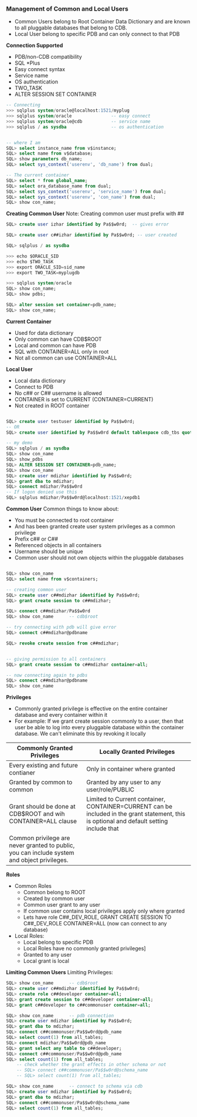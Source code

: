 ### Management of Common and Local Users
- Common Users belong to Root Container Data Dictionary and are known to all pluggable databases that belong to CDB.
- Local User belong to specific PDB and can only connect to that PDB 

**Connection Supported**
- PDB/non-CDB compatibility
- SQL *Plus
- Easy connect syntax
- Service name
- OS authentication
- TWO_TASK
- ALTER SESSION SET CONTAINER


```SQL
-- Connecting 
>>> sqlplus system/oracle@localhost:1521/myplug
>>> sqlplus system/oracle               -- easy connect
>>> sqlplus system/oracle@cdb           -- service name
>>> sqlplus / as sysdba                 -- os authentication


-- where I am
SQL> select instance_name from v$instance;
SQL> select name from v$database;
SQL> show parameters db_name;
SQL> select sys_context('userenv', 'db_name') from dual;

-- The current container
SQL> select * from global_name;
SQL> select ora_database_name from dual;
SQL> select sys_context('userenv', 'service_name') from dual;
SQL> select sys_context('userenv', 'con_name') from dual;
SQL> show con_name;

```

**Creating Common User**
Note: Creating common user must prefix with ##
```SQL
SQL> create user izhar identified by Pa$$w0rd;  -- gives error 

SQL> create user c##izhar identified by Pa$$w0rd; -- user created

SQL> sqlplus / as sysdba   

>>> echo $ORACLE_SID
>>> echo $TWO_TASK
>>> export ORACLE_SID=sid_name
>>> export TWO_TASK=myplugdb

>>> sqlplus system/oracle
SQL> show con_name;
SQL> show pdbs;

SQL> alter session set container=pdb_name;
SQL> show con_name;

```

**Current Container**
- Used for data dictionary
- Only common can have CDB$ROOT
- Local and common can have PDB
- SQL with CONTAINER=ALL only in root
- Not all common can use CONTAINER=ALL

**Local User**
- Local data dictionary
- Connect to PDB
- No c## or C## username is allowed
- CONTAINER is set to CURRENT (CONTAINER=CURRENT)
- Not created in ROOT container

```SQL

SQL> create user testuser identified by Pa$$w0rd;
-- OR
SQL> create user identified by Pa$$w0rd default tablespace cdb_tbs quota unlimited on cdb_tbs container=current;

-- my demo
SQL> sqlplus / as sysdba
SQL> show con_name
SQL> show_pdbs
SQL> ALTER SESSION SET CONTAINER=pdb_name;
SQL> show con_name
SQL> create user mdizhar identified by Pa$$w0rd;
SQL> grant dba to mdizhar;
SQL> connect mdizhar/Pa$$w0rd 
-- If logon denied use this 
SQL> sqlplus mdizhar/Pa$$w0rd@localhost:1521/xepdb1

```

**Common User**
Common things to know about:
- You must be connected to root container
- And has been granted create user system privileges as a common privilege
- Prefix c## or C##
- Referenced objects in all containers
- Username should be unique
- Common user should not own objects within the pluggable databases

```SQL

SQL> show con_name
SQL> select name from v$containers;

-- creating common user
SQL> create user c##mdizhar identified by Pa$$w0rd;
SQL> grant create session to c##mdizhar;

SQL> connect c##mdizhar/Pa$$w0rd
SQL> show con_name      -- cdb$root

-- try connecting with pdb will give error 
SQL> connect c##mdizhar@pdbname

SQL> revoke create session from c##mdizhar;


-- giving permission to all containers
SQL> grant create session to c##mdizhar container=all;

-- now connecting again to pdbs
SQL> connect c##mdizhar@pdbname
SQL> show con_name

```

**Privileges**
- Commonly granted privilege is effective on the entire container database and every container within it
- For example: If we grant create session commonly to a user, then that user be able to log into every pluggable database within the container database. We can't eliminate this by revoking it locally


|Commonly Granted Privileges|Locally Granted Privileges|
|---------------------------|-------------------------|
|Every existing and future contianer| Only in container where granted |
|Granted by common to common| Granted by any user to any user/role/PUBLIC|
|Grant should be done at CDB$ROOT and wih CONTAINER=ALL clause| Limited to Current container, CONTAINER=CURRENT can be included in the grant statement, this is optional and default setting include that|
|Common privilege are never granted to public, you can include system and object privileges.| |


**Roles**
- Common Roles
    - Common belong to ROOT
    - Created by common user
    - Common user grant to any user
    - If common user contains local privileges apply only where granted
    - Lets have role C##_DEV_ROLE, GRANT CREATE SESSION TO C##_DEV_ROLE CONTAINER=ALL (now can connect to any database)
- Local Roles:
    - Local belong to specific PDB
    - Local Roles have no commonly granted privileges]
    - Granted to any user
    - Local grant is local


**Limiting Common Users**
Limiting Privileges:
```SQL
SQL> show con_name      -- cdb$root
SQL> create user c##mdizhar identified by Pa$$w0rd;
SQL> create role c##developer container=all;
SQL> grant create session to c##developer container=all;
SQL> grant c##developer to c##commonuser container=all;

SQL> show con_name      -- pdb connection
SQL> create user mdizhar identified by Pa$$w0rd;
SQL> grant dba to mdizhar;
SQL> connect c##commonuser/Pa$$w0rd@pdb_name
SQL> select count(1) from all_tables;
SQL> connect mdizhar/Pa$$w0rd@pdb_name
SQL> grant select any table to c##developer;
SQL> connect c##commonuser/Pa$$w0rd@pdb_name
SQL> select count(1) from all_tables;
    -- check whether the grant effects in other schema or not
    -- SQL> connect c##commonuser/Pa$$w0rd@schema_name
    -- SQL> select count(1) from all_tables;   

SQL> show con_name      -- connect to schema via cdb
SQL> create user mdizhar identified by Pa$$w0rd;
SQL> grant dba to mdizhar;
SQL> connect c##commonuser/Pa$$w0rd@schema_name
SQL> select count(1) from all_tables;

```